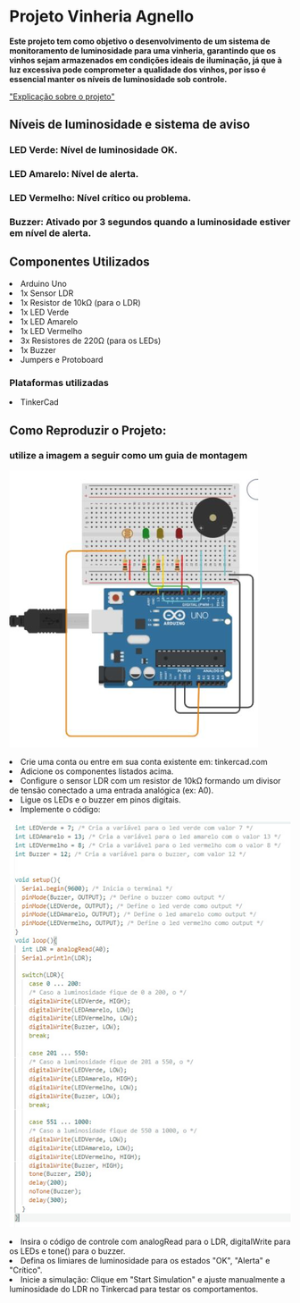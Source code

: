 <h1>Projeto Vinheria Agnello</h1>
<strong>Este projeto tem como objetivo o desenvolvimento de um sistema de monitoramento de luminosidade para uma vinheria, garantindo que os vinhos sejam armazenados em condições ideais de iluminação, já que à luz excessiva pode comprometer a qualidade dos vinhos, por isso é essencial manter os níveis de luminosidade sob controle.</strong>

 <a href="https://youtu.be/gdGriPKhJOs" target="_blank"> "Explicação sobre o projeto"</a>

<h2>Níveis de luminosidade e sistema de aviso</h2>

<h3>LED Verde: Nível de luminosidade OK.</h3>
<h3>LED Amarelo: Nível de alerta.</h3>
<h3>LED Vermelho: Nível crítico ou problema.</h3>
<h3>Buzzer: Ativado por 3 segundos quando a luminosidade estiver em nível de alerta.</h3>


<h2>Componentes Utilizados</h2>

<li>Arduino Uno</li>

<li>1x Sensor LDR</li>

<li>1x Resistor de 10kΩ (para o LDR)</li>

<li>1x LED Verde</li>

<li>1x LED Amarelo</li>

<li>1x LED Vermelho</li>

<li>3x Resistores de 220Ω (para os LEDs)</li>

<li>1x Buzzer</li>

<li>Jumpers e Protoboard</li>


<h3>Plataformas utilizadas</h3>
<li>TinkerCad</li>


<h2>Como Reproduzir o Projeto:</h2>

<h3>utilize a imagem a seguir como um guia de montagem</h3>

![Recrie](./images/imagem.jpg)

<li>Crie uma conta ou entre em sua conta existente em: tinkercad.com</li>

<li>Adicione os componentes listados acima.</li>

<li>Configure o sensor LDR com um resistor de 10kΩ formando um divisor de tensão conectado a uma entrada analógica (ex: A0).</li>

<li>Ligue os LEDs e o buzzer em pinos digitais.</li>

<li>Implemente o código:</li>

![Recrie](./images/WhatsApp%20Image%202025-04-16%20at%2021.39.26.jpeg)

<li>Insira o código de controle com analogRead para o LDR, digitalWrite para os LEDs e tone() para o buzzer.

<li>Defina os limiares de luminosidade para os estados "OK", "Alerta" e "Crítico".</li>

<li>Inicie a simulação: Clique em "Start Simulation" e ajuste manualmente a luminosidade do LDR no Tinkercad para testar os comportamentos.</li>
